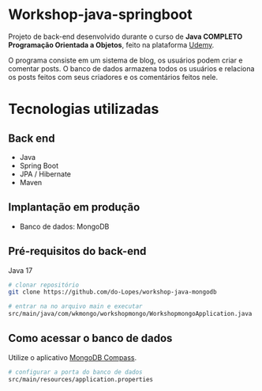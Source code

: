 # Workshop-java-springboot
Projeto de back-end desenvolvido durante o curso de **Java COMPLETO Programação Orientada a Objetos**, feito na plataforma [Udemy](https://www.udemy.com/).

O programa consiste em um sistema de blog, os usuários podem criar e comentar posts. O banco de dados armazena todos os usuários e relaciona os posts feitos com seus criadores e os comentários feitos nele.

# Tecnologias utilizadas
## Back end
- Java
- Spring Boot
- JPA / Hibernate
- Maven
## Implantação em produção
- Banco de dados: MongoDB

## Pré-requisitos do back-end
Java 17

```bash
# clonar repositório
git clone https://github.com/do-Lopes/workshop-java-mongodb

# entrar na no arquivo main e executar
src/main/java/com/wkmongo/workshopmongo/WorkshopmongoApplication.java
```
## Como acessar o banco de dados
Utilize o aplicativo [MongoDB Compass](https://www.mongodb.com/pt-br).

```bash
# configurar a porta do banco de dados
src/main/resources/application.properties
```
